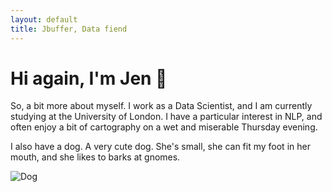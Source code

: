 ```yaml
---
layout: default
title: Jbuffer, Data fiend
---
```

# Hi again, I'm Jen 👋

So, a bit more about myself. I work as a Data Scientist, and I am currently studying at the University of London. I have a particular interest in NLP, and often enjoy a bit of cartography on a wet and miserable Thursday evening.

I also have a dog. A very cute dog. She's small, she can fit my foot in her mouth, and she likes to barks at gnomes.

![Dog](https://github.com/jbuffer/jbuffer.github.io/blob/main/docs/assets/images/DSC01085.JPG)

